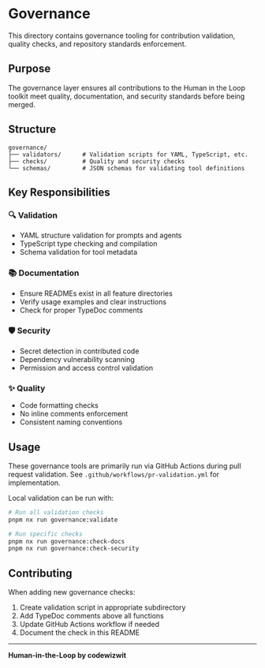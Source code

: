 # Governance

This directory contains governance tooling for contribution validation, quality checks, and repository standards enforcement.

## Purpose

The governance layer ensures all contributions to the Human in the Loop toolkit meet quality, documentation, and security standards before being merged.

## Structure

```
governance/
├── validators/      # Validation scripts for YAML, TypeScript, etc.
├── checks/          # Quality and security checks
└── schemas/         # JSON schemas for validating tool definitions
```

## Key Responsibilities

### 🔍 Validation

- YAML structure validation for prompts and agents
- TypeScript type checking and compilation
- Schema validation for tool metadata

### 📚 Documentation

- Ensure READMEs exist in all feature directories
- Verify usage examples and clear instructions
- Check for proper TypeDoc comments

### 🛡️ Security

- Secret detection in contributed code
- Dependency vulnerability scanning
- Permission and access control validation

### ✨ Quality

- Code formatting checks
- No inline comments enforcement
- Consistent naming conventions

## Usage

These governance tools are primarily run via GitHub Actions during pull request validation. See `.github/workflows/pr-validation.yml` for implementation.

Local validation can be run with:

```bash
# Run all validation checks
pnpm nx run governance:validate

# Run specific checks
pnpm nx run governance:check-docs
pnpm nx run governance:check-security
```

## Contributing

When adding new governance checks:

1. Create validation script in appropriate subdirectory
2. Add TypeDoc comments above all functions
3. Update GitHub Actions workflow if needed
4. Document the check in this README

---

**Human-in-the-Loop by codewizwit**
